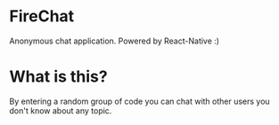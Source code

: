 # FireChat
Anonymous chat application. Powered by React-Native :)

# What is this?
By entering a random group of code you can chat with other users you don't know about any topic. 
